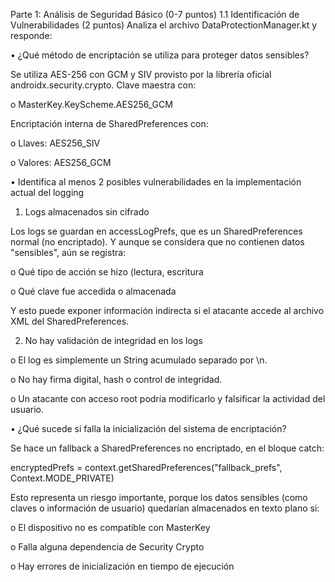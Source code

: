 Parte 1: Análisis de Seguridad Básico (0-7 puntos)
1.1 Identificación de Vulnerabilidades (2 puntos)
Analiza el archivo DataProtectionManager.kt y responde:

•	¿Qué método de encriptación se utiliza para proteger datos sensibles?

Se utiliza AES-256 con GCM y SIV provisto por la librería oficial androidx.security.crypto.
Clave maestra con:

o	MasterKey.KeyScheme.AES256_GCM

Encriptación interna de SharedPreferences con:

o	Llaves: AES256_SIV

o	Valores: AES256_GCM


•	Identifica al menos 2 posibles vulnerabilidades en la implementación actual del logging

1.	Logs almacenados sin cifrado

Los logs se guardan en accessLogPrefs, que es un SharedPreferences normal (no encriptado). Y aunque se considera que no contienen datos "sensibles", aún se registra:

o	Qué tipo de acción se hizo (lectura, escritura

o	Qué clave fue accedida o almacenada

Y esto puede exponer información indirecta si el atacante accede al archivo XML del SharedPreferences.

2.	No hay validación de integridad en los logs

o	El log es simplemente un String acumulado separado por \n.

o	No hay firma digital, hash o control de integridad.

o	Un atacante con acceso root podría modificarlo y falsificar la actividad del usuario.

•	¿Qué sucede si falla la inicialización del sistema de encriptación?

Se hace un fallback a SharedPreferences no encriptado, en el bloque catch:

encryptedPrefs = context.getSharedPreferences("fallback_prefs", Context.MODE_PRIVATE)

Esto representa un riesgo importante, porque los datos sensibles (como claves o información de usuario) quedarían almacenados en texto plano si:

o	El dispositivo no es compatible con MasterKey

o	Falla alguna dependencia de Security Crypto

o	Hay errores de inicialización en tiempo de ejecución
